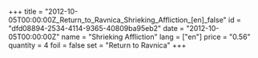 +++
title = "2012-10-05T00:00:00Z_Return_to_Ravnica_Shrieking_Affliction_[en]_false"
id = "dfd08894-2534-4114-9365-40809ba95eb2"
date = "2012-10-05T00:00:00Z"
name = "Shrieking Affliction"
lang = ["en"]
price = "0.56"
quantity = 4
foil = false
set = "Return to Ravnica"
+++
